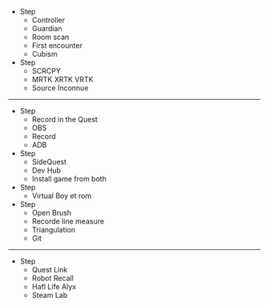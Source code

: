 - Step
  - Controller
  - Guardian
  - Room scan
  - First encounter
  - Cubism
- Step
  - SCRCPY
  - MRTK XRTK VRTK
  - Source Inconnue

-------

- Step
  - Record in the Quest
  - OBS
  - Record 
  - ADB
- Step
  - SideQuest
  - Dev Hub 
  - Install game from both
- Step
  - Virtual Boy et rom
- Step
  - Open Brush
  - Recorde line measure
  - Triangulation
  - Git

-------

- Step
  - Quest Link
  - Robot Recall
  - Hafl Life Alyx
  - Steam Lab

